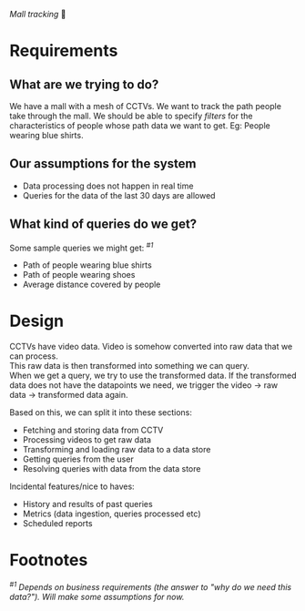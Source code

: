 _Mall tracking_ 🛒
# Requirements
## What are we trying to do?
We have a mall with a mesh of CCTVs. We want to track the path people take through the mall. We should be able to specify _filters_ for the characteristics of people whose path data we want to get. Eg: People wearing blue shirts.

## Our assumptions for the system
- Data processing does not happen in real time
- Queries for the data of the last 30 days are allowed

## What kind of queries do we get?  
Some sample queries we might get: <sup>_#1_</sup>  
- Path of people wearing blue shirts
- Path of people wearing shoes
- Average distance covered by people

# Design
CCTVs have video data. Video is somehow converted into raw data that we can process.  
This raw data is then transformed into something we can query.  
When we get a query, we try to use the transformed data. If the transformed data does not have the datapoints we need, we trigger the video -> raw data -> transformed data again.  

Based on this, we can split it into these sections:  
- Fetching and storing data from CCTV
- Processing videos to get raw data
- Transforming and loading raw data to a data store
- Getting queries from the user
- Resolving queries with data from the data store

Incidental features/nice to haves:
- History and results of past queries
- Metrics (data ingestion, queries processed etc)
- Scheduled reports

# Footnotes
_<sup>#1</sup> Depends on business requirements (the answer to "why do we need this data?"). Will make some assumptions for now._